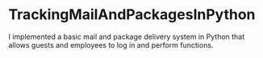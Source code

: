 # TrackingMailAndPackagesInPython
I implemented a basic mail and package delivery system in Python that allows guests and employees to log in and perform functions. 
